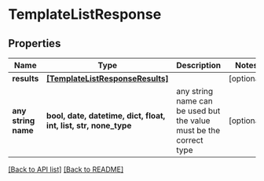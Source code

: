 # TemplateListResponse


## Properties
Name | Type | Description | Notes
------------ | ------------- | ------------- | -------------
**results** | [**[TemplateListResponseResults]**](TemplateListResponseResults.md) |  | [optional] 
**any string name** | **bool, date, datetime, dict, float, int, list, str, none_type** | any string name can be used but the value must be the correct type | [optional]

[[Back to API list]](../README.md#documentation-for-api-endpoints) [[Back to README]](../README.md)



